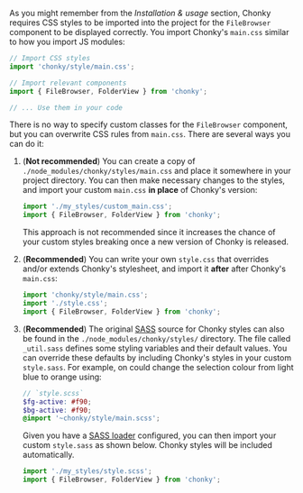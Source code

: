 As you might remember from the _Installation & usage_ section, Chonky requires CSS styles to be imported into the
project for the `FileBrowser` component to be displayed correctly. You import Chonky's `main.css` similar to how you
import JS modules:

```js
// Import CSS styles
import 'chonky/style/main.css';

// Import relevant components
import { FileBrowser, FolderView } from 'chonky';

// ... Use them in your code
```

There is no way to specify custom classes for the `FileBrowser` component, but you can overwrite CSS rules from
`main.css`. There are several ways you can do it:

1. (**Not recommended**) You can create a copy of `./node_modules/chonky/styles/main.css` and place it somewhere in
   your project directory. You can then make necessary changes to the styles, and import your custom `main.css` **in
   place** of Chonky's version:

   ```js
   import './my_styles/custom_main.css';
   import { FileBrowser, FolderView } from 'chonky';
   ```

   This approach is not recommended since it increases the chance of your custom styles breaking once a new version
   of Chonky is released.

2. (**Recommended**) You can write your own `style.css` that overrides and/or extends Chonky's stylesheet, and import
   it **after** after Chonky's `main.css`:

   ```js
   import 'chonky/style/main.css';
   import './style.css';
   import { FileBrowser, FolderView } from 'chonky';
   ```

3. (**Recommended**) The original [SASS](https://sass-lang.com/) source for Chonky styles can also be found in the
   `./node_modules/chonky/styles/` directory. The file called `_util.sass` defines some styling variables and their
   default values. You can override these defaults by including Chonky's styles in your custom `style.sass`. For
   example, on could change the selection colour from light blue to orange using:

   ```scss
   // `style.scss`
   $fg-active: #f90;
   $bg-active: #f90;
   @import '~chonky/style/main.scss';
   ```

   Given you have a [SASS loader](https://github.com/webpack-contrib/sass-loader#imports) configured, you can then
   import your custom `style.sass` as shown below. Chonky styles will be included automatically.

   ```js
   import './my_styles/style.scss';
   import { FileBrowser, FolderView } from 'chonky';
   ```
